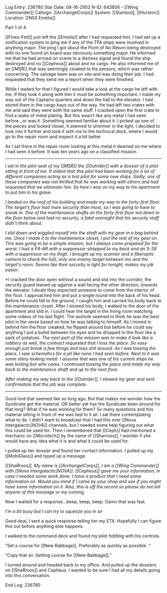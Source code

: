 Log Entry: 236780
Star Date: 08-16-2952
N-ID: 643856 - [[Wing Commander]]
Callsign: [[ArchangelCorps]]
System: [[Stanton]], [[Hurston]]
Location: [[NSS Emelia]]

Part 1 of 4

[[Fives-Fett]] just left the *[[Emelia]]* after I had requested him. I had set up a notification system to ping me if any of the TFA ships were involved in anything major. The ping I got about the Point of No Return being destroyed with no one found on board was obviously something major. He informed me that he had arrived on scene to a distress signal and found the ship destroyed and no [[Cepheus]] about and no cargo. He also informed me of an [[MSR]] that was seemingly cloaked to his sensors, which was rather concerning. The salvage team was on site and was doing their job. I had requested that they send me a report when they were finished.

While I waited for that I figured I would take a look at the cargo he left with me. If they took it along with him it must be something important.
I made my way out of the Captains quarters and down the hall to the elevator. I had stored them in the cargo bays out of the way. He had left two crates with me and said they were both the same stuff. I cracked open the first crate to find a stake of metal plating. But this wasn’t like any metal I had seen before…or was it. Something seemed familiar about it. I picked up one of the pieces and looked closer, it seemed to shimmer in the light. I decided to look into it further and took it with me to the technical deck, where I would go to the repair room and inspect it a bit better.

As I sat there in the repair room looking at this metal it dawned on me where I had seen it before. It was ten years ago on a classified mission.

***

*I sat in the pilot seat of my [[MSR]] the [[Outrider]] with a dossier of a pilot sitting in front of me. It stated that this pilot had been working for a lot of different companies acting as a test pilot for some new ships. Sadly, one of these companies was not thrilled that he was working with others and had requested that we eliminate him. So here I was on my way to his apartment to put him in his grave.*

*I landed on the roof of his building and made my way to the forty-first floor. The target’s floor had more security than most, so I was going to have to sneak in. One of the maintenance shafts on the forty-first floor led down to the floor below and had no security, a fatal oversight that his security staff didn’t think about.*

*I slid down and wiggled myself into the shaft with my gear in a bag behind me. Once I made it to the maintenance closet, I put the rest of my gear on. This was going to be a simple mission, but I always come prepared for the worst. I had a P4-AR with a suppressor strapped to my back and an S-38 with a suppressor on my thigh. I brought up my scanner and a fiberoptic camera to check the hall, only one enemy target between me and the target's room. Seems like their security is light for tonight, makes my job easier.*

*I cracked the door open without a sound and slid into the corridor, the security guard leaned up against a wall facing the other direction, towards the elevator. I doubt they expected someone to come from the interior of the floor. I approached him and put a single round into the back of his head. Before he could fall to the ground, I caught him and carried his body back to the maintenance closet. After I stowed his body, I walked to the door of the apartment and slid in. I could hear the target in the living room watching some videos of his last flight. The asshole seemed to think he was the best pilot in the verse based on how he was talking to himself. As I moved in behind him the floor creaked, he flipped around but before he could say anything I put a bullet between his eyes and he dropped to the floor like a sack of potatoes.
*The next part of the mission was to make it look like a robbery as well, the contract requested that I toss the place. So easy enough just break a few things and toss shit around. As I was tossing the place, I saw schematics for a jet like none I had seen before. Next to it was some shiny looking metal. I assume that was one of his current ships he was testing but who cares. I continued tossing the place and made my way back to the maintenance shaft and up to the next floor.*

*After making my way back to the [[Outrider]], I stowed my gear and sent confirmation that the job was complete.*

***

Good lord that seemed like so long ago. But that makes me wonder how the Syndicate got the material. OR better yet has the Syndicate been around for that long? What if he was working for them? So many questions and this material sitting in front of me was tied to it all.
I sat there contemplating what to do. I didn’t want to broadcast that I had this over [[Nova Intergalactic|NOVA]] channels, but I needed some help figuring out what this could be used for. Then I remembered that [[Ceph]] had mentioned a mechanic on [[Microtech]] by the name of [[Sharroos]], I wonder if she would have any idea what it is and what it could be used for.

I pulled up her dossier and found her contact information. I pulled up my [[MobiGlass]] and typed up a message.

*[[ShaRroos]], My name is [[ArchangelCorps]], I am a [[Wing Commander]] with [[Nova Intergalactic|NOVA]]. [[Cepheus]] gave me your information, in case I needed some work done. I have a product that I need some information on. Would you mind if I came by your shop and see if you might have some information on it. Also, this is off the record so please do not tell anyone of this message or my coming.*

Now I waited for a response…beep, beep, beep. Damn that was fast.

*I’m a bit busy but I can try to squeeze you in sir*

Good deal, I sent a quick response telling her my ETA. Hopefully I can figure this out before anything else happens.

I walked to the command deck and found my pilot fiddling with his controls.

“Set a course for [[New Babbage]]. Preferably as quickly as possible. “

“Copy that sir. Setting course for [[New Babbage]].”

I turned around and headed back to my office. And pulled up the dossiers on [[ShaRroos]] and Cepheus. I wanted to be sure I had all my details going into this conversation.

End Log: 236780